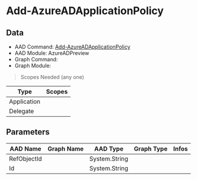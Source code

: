 # Add-AzureADApplicationPolicy

## Data

+ AAD Command: [Add-AzureADApplicationPolicy](https://docs.microsoft.com/en-us/powershell/module/AzureADPreview/Add-AzureADApplicationPolicy)
+ AAD Module: AzureADPreview
+ Graph Command: 
+ Graph Module: 

> Scopes Needed (any one)

|Type|Scopes|
|---|---|
|Application||
|Delegate||

## Parameters

|AAD Name|Graph Name|AAD Type|Graph Type|Infos|
|---|---|---|---|---|
|RefObjectId||System.String|||
|Id||System.String|||

